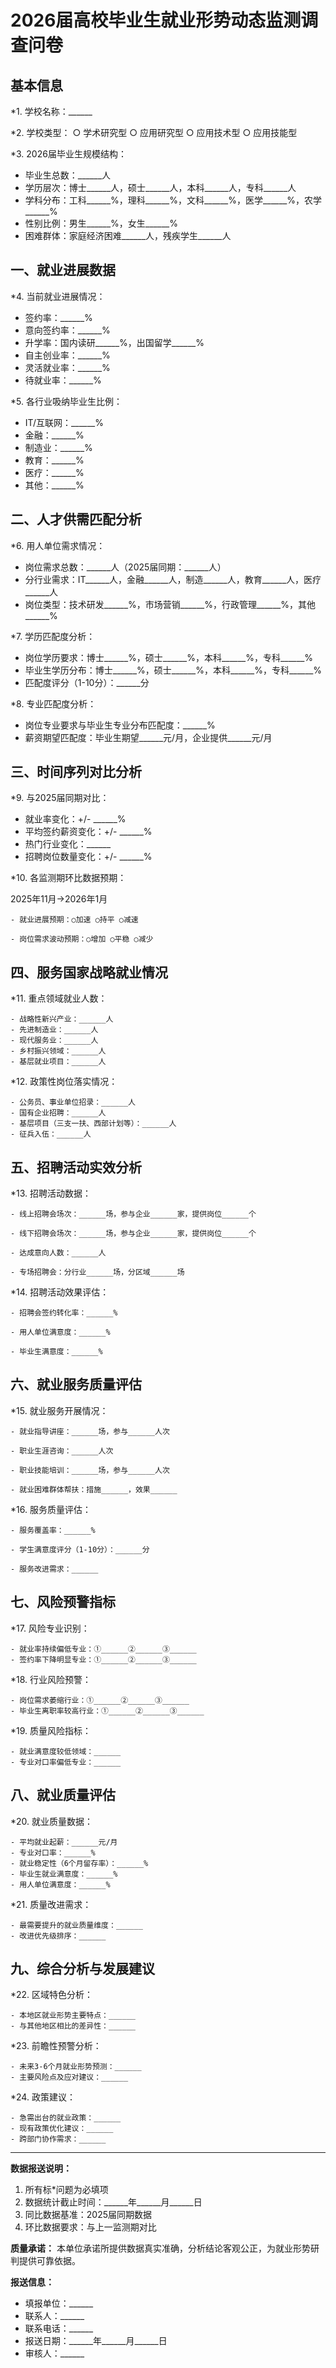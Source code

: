 # 2026届高校毕业生就业形势动态监测调查问卷

## 基本信息

*1. 学校名称：______

*2. 学校类型：
   ○ 学术研究型 ○ 应用研究型 ○ 应用技术型 ○ 应用技能型

*3. 2026届毕业生规模结构：
   - 毕业生总数：______人
   - 学历层次：博士______人，硕士______人，本科______人，专科______人
   - 学科分布：工科______%，理科______%，文科______%，医学______%，农学______%
   - 性别比例：男生______%，女生______%
   - 困难群体：家庭经济困难______人，残疾学生______人

## 一、就业进展数据

*4. 当前就业进展情况：
   - 签约率：______% 
   - 意向签约率：______%
   - 升学率：国内读研______%，出国留学______%
   - 自主创业率：______%
   - 灵活就业率：______%
   - 待就业率：______%

*5. 各行业吸纳毕业生比例：
   - IT/互联网：______%
   - 金融：______%
   - 制造业：______%
   - 教育：______%
   - 医疗：______%
   - 其他：______%

## 二、人才供需匹配分析

*6. 用人单位需求情况：
   - 岗位需求总数：______人（2025届同期：______人）
   - 分行业需求：IT______人，金融______人，制造______人，教育______人，医疗______人
   - 岗位类型：技术研发______%，市场营销______%，行政管理______%，其他______%

*7. 学历匹配度分析：
   - 岗位学历要求：博士______%，硕士______%，本科______%，专科______%
   - 毕业生学历分布：博士______%，硕士______%，本科______%，专科______%
   - 匹配度评分（1-10分）：______分

*8. 专业匹配度分析：
   - 岗位专业要求与毕业生专业分布匹配度：______%
   - 薪资期望匹配度：毕业生期望______元/月，企业提供______元/月

## 三、时间序列对比分析

*9. 与2025届同期对比：
   - 就业率变化：+/- ______%
   - 平均签约薪资变化：+/- ______%
   - 热门行业变化：______
   - 招聘岗位数量变化：+/- ______%

*10. 各监测期环比数据预期：

2025年11月→2026年1月
  
    - 就业进展预期：○加速 ○持平 ○减速
  
    - 岗位需求波动预期：○增加 ○平稳 ○减少

## 四、服务国家战略就业情况

*11. 重点领域就业人数：

    - 战略性新兴产业：______人
    - 先进制造业：______人
    - 现代服务业：______人
    - 乡村振兴领域：______人
    - 基层就业项目：______人

*12. 政策性岗位落实情况：

    - 公务员、事业单位招录：______人
    - 国有企业招聘：______人
    - 基层项目（三支一扶、西部计划等）：______人
    - 征兵入伍：______人

## 五、招聘活动实效分析

*13. 招聘活动数据：

    - 线上招聘会场次：______场，参与企业______家，提供岗位______个
  
    - 线下招聘会场次：______场，参与企业______家，提供岗位______个
  
    - 达成意向人数：______人
  
    - 专场招聘会：分行业______场，分区域______场

*14. 招聘活动效果评估：

    - 招聘会签约转化率：______%
  
    - 用人单位满意度：______%
  
    - 毕业生满意度：______%

## 六、就业服务质量评估

*15. 就业服务开展情况：

    - 就业指导讲座：______场，参与______人次
  
    - 职业生涯咨询：______人次
  
    - 职业技能培训：______场，参与______人次
  
    - 就业困难群体帮扶：措施______，效果______

*16. 服务质量评估：

    - 服务覆盖率：______%
  
    - 学生满意度评分（1-10分）：______分
  
    - 服务改进需求：______

## 七、风险预警指标

*17. 风险专业识别：

    - 就业率持续偏低专业：①______②______③______
    - 签约率下降明显专业：①______②______③______

*18. 行业风险预警：

    - 岗位需求萎缩行业：①______②______③______
    - 毕业生离职率较高行业：①______②______③______

*19. 质量风险指标：

    - 就业满意度较低领域：______
    - 专业对口率偏低专业：______

## 八、就业质量评估

*20. 就业质量数据：

    - 平均就业起薪：______元/月
    - 专业对口率：______%
    - 就业稳定性（6个月留存率）：______%
    - 毕业生就业满意度：______%
    - 用人单位满意度：______%

*21. 质量改进需求：

    - 最需要提升的就业质量维度：______
    - 改进优先级排序：______


## 九、综合分析与发展建议

*22. 区域特色分析：

    - 本地区就业形势主要特点：______
    - 与其他地区相比的差异性：______

*23. 前瞻性预警分析：

    - 未来3-6个月就业形势预测：______
    - 主要风险点及应对建议：______

*24. 政策建议：

    - 急需出台的就业政策：______
    - 现有政策优化建议：______
    - 跨部门协作需求：______

---

**数据报送说明：**
1. 所有标*问题为必填项
2. 数据统计截止时间：______年______月______日
3. 同比数据基准：2025届同期数据
4. 环比数据要求：与上一监测期对比

**质量承诺：**
本单位承诺所提供数据真实准确，分析结论客观公正，为就业形势研判提供可靠依据。

**报送信息：**
- 填报单位：______
- 联系人：______
- 联系电话：______
- 报送日期：______年______月______日
- 审核人：______

